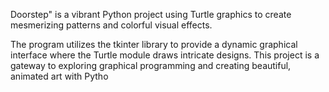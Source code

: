 Doorstep" is a vibrant Python project using Turtle graphics to create mesmerizing patterns and colorful visual effects. 

The program utilizes the tkinter library to provide a dynamic graphical interface where the Turtle module draws intricate designs.
This project is a gateway to exploring graphical programming and creating beautiful, animated art with Pytho
